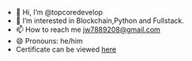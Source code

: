 - 👋 Hi, I’m @topcoredevelop
- 👀 I’m interested in Blockchain,Python and Fullstack.
- 📫 How to reach me jw7889208@gmail.com
- 😄 Pronouns: he/him
- Certificate can be viewed [here](https://www.hackerrank.com/certificates/730a5ccceaba)
<!---
topcoredevelop/topcoredevelop is a ✨ special ✨ repository because its `README.md` (this file) appears on your GitHub profile.
You can click the Preview link to take a look at your changes.
--->

